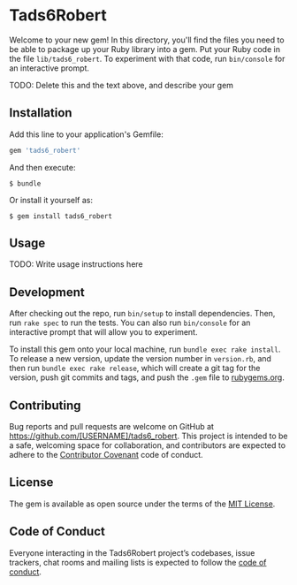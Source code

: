 # Tads6Robert


Welcome to your new gem! In this directory, you'll find the files you need to be able to package up your Ruby library into a gem. Put your Ruby code in the file `lib/tads6_robert`. To experiment with that code, run `bin/console` for an interactive prompt.

TODO: Delete this and the text above, and describe your gem

## Installation

Add this line to your application's Gemfile:

```ruby
gem 'tads6_robert'
```

And then execute:

    $ bundle

Or install it yourself as:

    $ gem install tads6_robert

## Usage

TODO: Write usage instructions here

## Development

After checking out the repo, run `bin/setup` to install dependencies. Then, run `rake spec` to run the tests. You can also run `bin/console` for an interactive prompt that will allow you to experiment.

To install this gem onto your local machine, run `bundle exec rake install`. To release a new version, update the version number in `version.rb`, and then run `bundle exec rake release`, which will create a git tag for the version, push git commits and tags, and push the `.gem` file to [rubygems.org](https://rubygems.org).

## Contributing

Bug reports and pull requests are welcome on GitHub at https://github.com/[USERNAME]/tads6_robert. This project is intended to be a safe, welcoming space for collaboration, and contributors are expected to adhere to the [Contributor Covenant](http://contributor-covenant.org) code of conduct.

## License

The gem is available as open source under the terms of the [MIT License](https://opensource.org/licenses/MIT).

## Code of Conduct

Everyone interacting in the Tads6Robert project’s codebases, issue trackers, chat rooms and mailing lists is expected to follow the [code of conduct](https://github.com/treborx/tads6_robert/blob/master/CODE_OF_CONDUCT.md).
